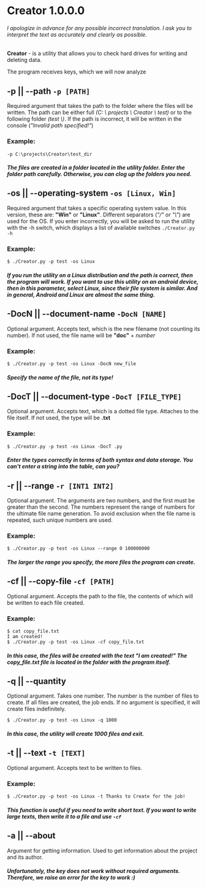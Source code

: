 # Creator 1.0.0.0
###### *I apologize in advance for any possible incorrect translation. I ask you to interpret the text as accurately and clearly as possible.*


**Creator** - is a utility that allows you to check hard drives for writing and deleting data.

The program receives keys, which we will now analyze

## -p || --path `-p [PATH]`

Required argument that takes the path to the folder where the files will be written. The path can be either full *(C: \\ projects \\ Creator \\ test)* or to the following folder *(test \\)*. If the path is incorrect, it will be written in the console (*"Invalid path specified!"*)

### Example:

`-p C:\projects\Creator\test_dir`

##### The files are created in a folder located in the utility folder. Enter the folder path carefully. Otherwise, you can clog up the folders you need.

## -os || --operating-system `-os [Linux, Win]`

Required argument that takes a specific operating system value. In this version, these are: **"Win"** or **"Linux"**. Different separators (*"/" or "\\"*) are used for the OS. If you enter incorrectly, you will be asked to run the utility with the -h switch, which displays a list of available switches `./Creator.py -h`

### Example:

`$ ./Creator.py -p test -os Linux`

##### If you run the utility on a **Linux** distribution and the path is correct, then the program will work. If you want to use this utility on an android device, then in this parameter, select Linux, since their file system is similar. And in general, Android and Linux are almost the same thing.

## -DocN || --document-name `-DocN [NAME]`

Optional argument. Accepts text, which is the new filename (not counting its number). If not used, the file name will be **"doc"** + *number*

### Example:

`$ ./Creator.py -p test -os Linux -DocN new_file`

##### Specify the name of the file, not its type!

## -DocT || --document-type `-DocT [FILE_TYPE]`

Optional argument. Accepts text, which is a dotted file type. Attaches to the file itself. If not used, the type will be **.txt**

### Example:

`$ ./Creator.py -p test -os Linux -DocT .py`

##### Enter the types correctly in terms of both syntax and data storage. You can't enter a string into the table, can you?

## -r || --range `-r [INT1 INT2]`

Optional argument. The arguments are two numbers, and the first must be greater than the second. The numbers represent the range of numbers for the ultimate file name generation. To avoid exclusion when the file name is repeated, such unique numbers are used.

### Example:

`$ ./Creator.py -p test -os Linux --range 0 100000000`

##### The larger the range you specify, the more files the program can create.

## -cf || --copy-file `-cf [PATH]`

Optional argument. Accepts the path to the file, the contents of which will be written to each file created.

### Example:

```
$ cat copy_file.txt
I am created!
$ ./Creator.py -p test -os Linux -cf copy_file.txt
```

##### In this case, the files will be created with the text *"I am created!"* The *copy_file.txt* file is located in the folder with the program itself.

## -q || --quantity

Optional argument. Takes one number. The number is the number of files to create. If all files are created, the job ends. If no argument is specified, it will create files indefinitely.

`$ ./Creator.py -p test -os Linux -q 1000`

##### In this case, the utility will create 1000 files and exit.

## -t || --text `-t [TEXT]`

Optional argument. Accepts text to be written to files.

### Example:

`$ ./Creator.py -p test -os Linux -t Thanks to Create for the job!`

##### This function is useful if you need to write short text. If you want to write large texts, then write it to a file and use `-cf`

## -a || --about

Argument for getting information. Used to get information about the project and its author.

##### Unfortunately, the key does not work without required arguments. Therefore, we raise an error for the key to work :)
